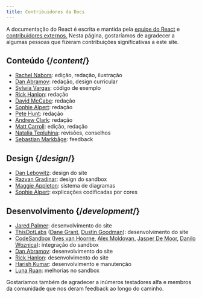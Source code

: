 ```yaml
---
title: Contribuidores da Docs
---
```


<Intro>

A documentação do React é escrita e mantida pela [equipe do React](/community/team) e [contribuidores externos.](https://github.com/reactjs/react.dev/graphs/contributors) Nesta página, gostaríamos de agradecer a algumas pessoas que fizeram contribuições significativas a este site.

</Intro>

## Conteúdo {/*content*/}

* [Rachel Nabors](https://twitter.com/RachelNabors): edição, redação, ilustração
* [Dan Abramov](https://twitter.com/dan_abramov): redação, design curricular
* [Sylwia Vargas](https://twitter.com/SylwiaVargas): código de exemplo
* [Rick Hanlon](https://twitter.com/rickhanlonii): redação
* [David McCabe](https://twitter.com/mcc_abe): redação
* [Sophie Alpert](https://twitter.com/sophiebits): redação
* [Pete Hunt](https://twitter.com/floydophone): redação
* [Andrew Clark](https://twitter.com/acdlite): redação
* [Matt Carroll](https://twitter.com/mattcarrollcode): edição, redação
* [Natalia Tepluhina](https://twitter.com/n_tepluhina): revisões, conselhos
* [Sebastian Markbåge](https://twitter.com/sebmarkbage): feedback

## Design {/*design*/}

* [Dan Lebowitz](https://twitter.com/lebo): design do site
* [Razvan Gradinar](https://dribbble.com/GradinarRazvan): design do sandbox
* [Maggie Appleton](https://maggieappleton.com/): sistema de diagramas
* [Sophie Alpert](https://twitter.com/sophiebits): explicações codificadas por cores

## Desenvolvimento {/*development*/}

* [Jared Palmer](https://twitter.com/jaredpalmer): desenvolvimento do site
* [ThisDotLabs](https://www.thisdot.co/) ([Dane Grant](https://twitter.com/danecando), [Dustin Goodman](https://twitter.com/dustinsgoodman)): desenvolvimento do site
* [CodeSandbox](https://codesandbox.io/) ([Ives van Hoorne](https://twitter.com/CompuIves), [Alex Moldovan](https://twitter.com/alexnmoldovan), [Jasper De Moor](https://twitter.com/JasperDeMoor), [Danilo Woznica](https://twitter.com/danilowoz)): integração do sandbox
* [Dan Abramov](https://twitter.com/dan_abramov): desenvolvimento do site
* [Rick Hanlon](https://twitter.com/rickhanlonii): desenvolvimento do site
* [Harish Kumar](https://www.strek.in/): desenvolvimento e manutenção
* [Luna Ruan](https://twitter.com/lunaruan): melhorias no sandbox

Gostaríamos também de agradecer a inúmeros testadores alfa e membros da comunidade que nos deram feedback ao longo do caminho.
